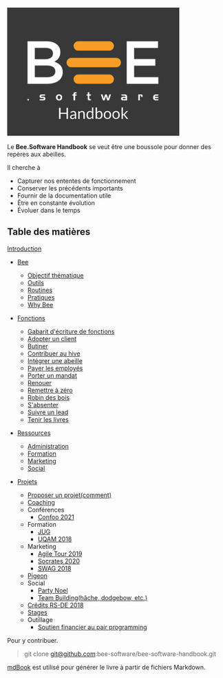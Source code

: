 ![Bee.Software Handbook](./assets/img/handbook_logo.png)


Le **Bee.Software Handbook** se veut être une boussole pour donner des repères aux abeilles.

Il cherche à 
- Capturer nos ententes de fonctionnement
- Conserver les précédents importants
- Fournir de la documentation utile
- Être en constante évolution
- Évoluer dans le temps


## Table des matières

[Introduction](./intro.md)

- [Bee](./src/ressources/bee.md)
  - [Objectif thématique](./src/ressources/objectif.md)
  - [Outils](./src/ressources/outils.md)
  - [Routines](./src/ressources/routines.md)
  - [Pratiques](./src/ressources/pratiques.md) 
  - [Why Bee](./src/ressources/why_bee.md)
- [Fonctions](./src/fonctions.md)
    - [Gabarit d'écriture de fonctions](./src/fonctions/gabarit.md)
    - [Adopter un client](./src/fonctions/adopter_un_client.md)
    - [Butiner](./src/fonctions/butiner.md)
    - [Contribuer au hive](./src/fonctions/contribuer_au_hive.md)
    - [Intégrer une abeille](./src/fonctions/integrer_une_abeille.md) 
    - [Payer les employés](./src/fonctions/payer_employes.md)
    - [Porter un mandat](./src/fonctions/porter_un_mandat.md)
    - [Renouer](./src/fonctions/renouer.md)
    - [Remettre à zéro](./src/fonctions/remettre_a_zero.md)
    - [Robin des bois](./src/fonctions/robin_des_bois.md)
    - [S'absenter](./src/fonctions/sabsenter.md)
    - [Suivre un lead](./src/fonctions/suivre_un_lead.md)
    - [Tenir les livres](./src/fonctions/tenir_les_livres.md)
        
- [Ressources](./src/ressources)
  - [Administration](./src/ressources/administration)
  - [Formation](./src/ressources/formation)
  - [Marketing](./src/ressources/marketing)
  - [Social](./src/ressources/social)

- [Projets](./src/projets.md)
    - [Proposer un projet(comment)](./src/hive.projets/proposer_un_projet.md)
    - [Coaching](./src/hive.projets/coaching.md)
    - Conférences
      - [Confoo 2021](./src/hive.projets/conferences/confoo_2021.md)
    - Formation
      - [JUG](./src/hive.projets/formation/jug.md)
      - [UQAM 2018](./src/hive.projets/formation/uqam.md)
    - Marketing
      - [Agile Tour 2019](./src/hive.projets/marketing/agile_tour.md)
      - [Socrates 2020](./src/hive.projets/marketing/socrates.md)
      - [SWAG 2018](./src/hive.projets/marketing/swag_2018.md)
    - [Pigeon](./src/hive.projets/pigeon.md) 
    - Social
      - [Party Noel](./src/hive.projets/social/party_noel.md)
      - [Team Building(hâche, dodgebow, etc.)](./src/hive.projets/social/team_building.md)
    - [Crédits RS-DE 2018](./hive.projets/rs_de_2018.md)
    - [Stages](./src/hive.projets/stages.md)
    - Outillage
      - [Soutien financier au pair programming](./src/hive.projets/outillage/pair_programming.md)


Pour y contribuer.
> git clone git@github.com:bee-software/bee-software-handbook.git
















[mdBook](https://rust-lang-nursery.github.io/mdBook/) est utilisé pour générer le livre à partir de fichiers Markdown.

